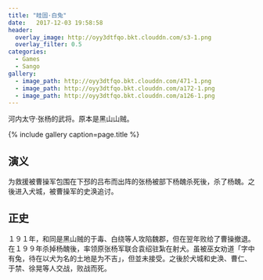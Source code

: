 ```yaml
---
title: "眭固·白兔"
date:   2017-12-03 19:58:58
header:
  overlay_image: http://oyy3dtfqo.bkt.clouddn.com/s3-1.png
  overlay_filter: 0.5
categories:
  - Games
  - Sango
gallery:
  - image_path: http://oyy3dtfqo.bkt.clouddn.com/471-1.png
  - image_path: http://oyy3dtfqo.bkt.clouddn.com/a172-1.png
  - image_path: http://oyy3dtfqo.bkt.clouddn.com/a126-1.png
---
```


河内太守·张杨的武将。原本是黑山山贼。

{% include gallery caption=page.title %}

## 演义

为救援被曹操军包围在下邳的吕布而出阵的张杨被部下杨醜杀死後，杀了杨醜。之後进入犬城，被曹操军的史涣追讨。

## 正史

１９１年，和同是黑山贼的于毒、白绕等人攻陷魏郡，但在翌年败给了曹操撤退。在１９９年杀掉杨醜後，率领原张杨军联合袁绍驻紮在射犬。虽被巫女劝道「字中有兔，待在以犬为名的土地是为不吉」，但並未接受。之後於犬城和史涣、曹仁、于禁、徐晃等人交战，败战而死。